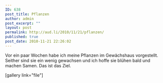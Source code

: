 ```yaml
---
ID: 638
post_title: Pflanzen
author: admin
post_excerpt: ""
layout: post
permalink: http://aud.li/2010/11/21/pflanzen/
published: true
post_date: 2010-11-21 22:26:02
---
```

Vor ein paar Wochen habe ich meine Pflanzen im Gewächshaus vorgestellt. Seither sind sie ein wenig gewachsen und ich hoffe sie blühen bald und machen Samen. Das ist das Ziel.

[gallery link="file"]